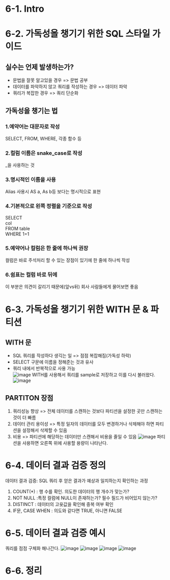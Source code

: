 # 6-1. Intro
# 6-2. 가독성을 챙기기 위한 SQL 스타일 가이드
## 실수는 언제 발생하는가?
- 문법을 잘못 알고있을 경우 => 문법 공부  
- 데이터를 파악하지 않고 쿼리를 작성하는 경우 => 데이터 파악
- 쿼리가 복잡한 경우 => 쿼리 단순화
## 가독성을 챙기는 법
### 1.예약어는 대문자로 작성
SELECT, FROM, WHERE, 각종 함수 등
### 2.컬럼 이름은 snake_case로 작성
_을 사용하는 것
### 3.명시적인 이름을 사용
Alias 사용시 AS a, As b등 보다는 명시적으로 표현
### 4.기본적으로 왼쪽 정렬을 기준으로 작성  
SELECT  
 col  
FROM table  
WHERE 1=1  
### 5.예약어나 컬럼은 한 줄에 하나씩 권장
컬럼은 바로 주석처리 할 수 있는 장점이 있기에 한 줄에 하나씩 작성
### 6.쉼표는 컬럼 바로 뒤에
이 부분은 의견이 갈리기 때문에(앞vs뒤) 회사 사람들에게 물어보면 좋음
# 6-3. 가독성을 챙기기 위한 WITH 문 & 파티션
## WITH 문
- SQL 쿼리를 작성하다 생긱는 일 => 점점 복잡해짐(가독성 하락) 
- SELECT 구문에 이름을 정해준는 것과 유사 
- 쿼리 내에서 반복적으로 사용 가능  
![image](https://github.com/user-attachments/assets/c766ff87-12e7-4ec9-8a58-77ba51ad5711) 
WITH를 사용해서 쿼리를 sample로 저장하고 이를 다시 불러왔다.
![image](https://github.com/user-attachments/assets/30283fc8-d417-456a-a73c-b941fc7aa74d) 
## PARTITON 장점
1. 쿼리성능 향상 => 전체 데이터를 스캔하는 것보다 파티션을 설정한 곳만 스캔하는 것이 더 빠름
2. 데이터 관리 용이성 => 특정 일자의 데이터를 모두 변경하거나 삭제해야 하면 파티션을 설정해서 삭제할 수 있음
3. 비용 => 파티션에 해당하는 데이터만 스캔해서 비용을 줄일 수 있음
![image](https://github.com/user-attachments/assets/231243e5-09e8-46a7-bd36-1692ac94df4f) 
파티션을 사용하면 오른쪽 위에 사용할 용량이 나타난다.
# 6-4. 데이터 결과 검증 정의
데이터 결과 검증: SQL 쿼리 후 얻은 결과가 예상과 일치하는지 확인하는 과정
1. COUNT(*) : 행 수를 확인. 의도한 데이터의 행 개수가 맞는가?
2. NOT NULL :특정 컬럼에 NULL이 존재하는가? 필수 필드가 비어있지 않는가?
3. DISTINCT : 데이터의 고윳값을 확인해 중복 여부 확인
4. IF문, CASE WHEN : 의도와 같다면 TRUE, 아니면 FALSE   
# 6-5. 데이터 결과 검증 예시
쿼리를 점점 구체화 해나간다.
![image](https://github.com/user-attachments/assets/62e8575a-b1e4-43ca-8275-7584942edf59) 
![image](https://github.com/user-attachments/assets/2a64a838-cdd5-4ec4-8fb5-80f99b7a3a04) 
![image](https://github.com/user-attachments/assets/2ffe27ae-ecb5-4ab8-a97e-f54b3f2e24d9) 
![image](https://github.com/user-attachments/assets/3dae9dfa-3b72-4ea5-8576-20fdd04c8a67) 
# 6-6. 정리
